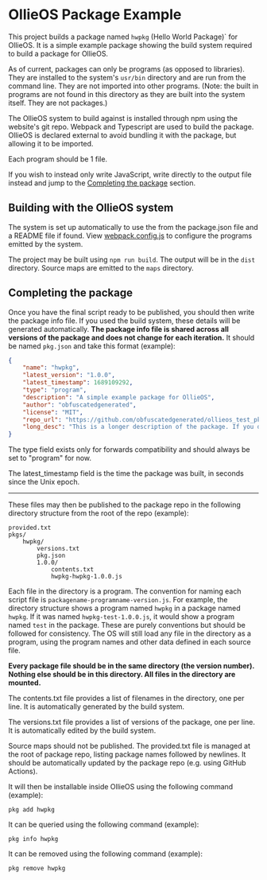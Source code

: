 # OllieOS Package Example

This project builds a package named `hwpkg` (Hello World Package)` for OllieOS. It is a simple example package showing the build system required to build a package for OllieOS.

As of current, packages can only be programs (as opposed to libraries). They are installed to the system's `usr/bin` directory and are run from the command line. They are not imported into other programs. (Note: the built in programs are not found in this directory as they are built into the system itself. They are not packages.)

The OllieOS system to build against is installed through npm using the website's git repo. Webpack and Typescript are used to build the package. OllieOS is declared external to avoid bundling it with the package, but allowing it to be imported.

Each program should be 1 file.

If you wish to instead only write JavaScript, write directly to the output file instead and jump to the [Completing the package](#completing-the-package) section.

## Building with the OllieOS system

The system is set up automatically to use the from the package.json file and a README file if found. View [webpack.config.js](webpack.config.js) to configure the programs emitted by the system.

The project may be built using `npm run build`. The output will be in the `dist` directory. Source maps are emitted to the `maps` directory.

## Completing the package

Once you have the final script ready to be published, you should then write the package info file. If you used the build system, these details will be generated automatically. **The package info file is shared across all versions of the package and does not change for each iteration.** It should be named `pkg.json` and take this format (example):

```json
{
    "name": "hwpkg",
    "latest_version": "1.0.0",
    "latest_timestamp": 1689109292,
    "type": "program",
    "description": "A simple example package for OllieOS",
    "author": "obfuscatedgenerated",
    "license": "MIT",
    "repo_url": "https://github.com/obfuscatedgenerated/ollieos_test_pkg",
    "long_desc": "This is a longer description of the package. If you do not wish to include a long description, you may omit this field."
}
```

The type field exists only for forwards compatibility and should always be set to "program" for now.

The latest_timestamp field is the time the package was built, in seconds since the Unix epoch.

---

These files may then be published to the package repo in the following directory structure from the root of the repo (example):

```
provided.txt
pkgs/
    hwpkg/
        versions.txt
        pkg.json
        1.0.0/
            contents.txt
            hwpkg-hwpkg-1.0.0.js
```

Each file in the directory is a program. The convention for naming each script file is `packagename-programname-version.js`. For example, the directory structure shows a program named `hwpkg` in a package named `hwpkg`. If it was named `hwpkg-test-1.0.0.js`, it would show a program named `test` in the package. These are purely conventions but should be followed for consistency. The OS will still load any file in the directory as a program, using the program names and other data defined in each source file.

**Every package file should be in the same directory (the version number). Nothing else should be in this directory. All files in the directory are mounted.**

The contents.txt file provides a list of filenames in the directory, one per line. It is automatically generated by the build system.

The versions.txt file provides a list of versions of the package, one per line. It is automatically edited by the build system.

Source maps should not be published. The provided.txt file is managed at the root of package repo, listing package names followed by newlines. It should be automatically updated by the package repo (e.g. using GitHub Actions).

It will then be installable inside OllieOS using the following command (example):

```
pkg add hwpkg
```

It can be queried using the following command (example):

```
pkg info hwpkg
```

It can be removed using the following command (example):

```
pkg remove hwpkg
```
